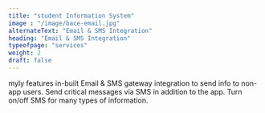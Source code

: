 ```yaml
---
title: "student Information System"
image : "/image/bace-email.jpg"
alternateText: "Email & SMS Integration"
heading: "Email & SMS Integration"
typeofpage: "services"
weight: 2
draft: false
---
```


myly features in-built Email & SMS gateway integration to send info to non-app users. Send critical messages via SMS in addition to the app. Turn on/off SMS for many types of information.